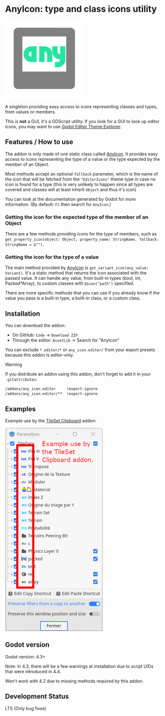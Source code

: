 # AnyIcon: type and class icons utility

![Addon's icon](/icon.svg)

A singleton providing easy access to icons representing classes and types, from values or members.

This is **not** a GUI, it's a GDScript utility. If you look for a GUI to 
look up editor icons, you may want to use
[Godot Editor Theme Explorer](https://github.com/YuriSizov/godot-editor-theme-explorer).



## Features / How to use

The addon is only made of one static class called
[AnyIcon](addons/any_icon.editor/any_icon.gd).
It provides easy access to icons representing the type of a value or the type
expected by the member of an Object.

Most methods accept an optional `fallback` parameter,
which is the name of the icon that will be fetched from the `"EditorIcons"`
theme type in case no icon is found for a type
(this is very unlikely to happen since all types are covered and classes
will at least inherit `Object` and thus it's icon)

You can look at the documentation generated by Godot for more information.
(By default: `F1` then search for `AnyIcon`.)



### Getting the icon for the expected type of the member of an Object

There are a few methods providing icons for the type of members, such as
`get_property_icon(object: Object, property_name: StringName, fallback: StringName = &"")`.



### Getting the icon for the type of a value

The main method provided by [AnyIcon](addons/any_icon.editor/any_icon.gd)
is `get_variant_icon(any_value: Variant)`. It's a static method that returns
the icon associated with the passed value. It can handle any value, from built-in
types (bool, int, Packed\*Array), to custom classes with `@icon("path")` specified.

There are more specific methods that you can use if you already know if the value
you pass is a built-in type, a built-in class, or a custom class.



## Installation

You can download the addon:
- On GitHub: `Code` → `Download ZIP`.
- Through the editor: `AssetLib` → Search for "AnyIcon"

You can exclude `*.editor/*` or `any_icon.editor/` from your export presets
because this addon is editor-only.

> [!WARNING]
> If you distribute an addon using this addon, don't forget to add it in your `.gitattributes`:
> ```
> /addons/any_icon.editor     !export-ignore
> /addons/any_icon.editor/**  !export-ignore
> ```



## Examples


Example use by the [TileSet Clipboard](https://godotengine.org/asset-library/asset/3889) addon:

![Icons generated to show the type expected by properties](/.assets_for_readme/tileset_clipboard_example.png)


## Godot version

Godot version: 4.3+

Note: In 4.3, there will be a few warnings at installation due to script UIDs that were introduced in 4.4.

Won't work with 4.2 due to missing methods required by this addon.



## Development Status

LTS (Only bug fixes)
